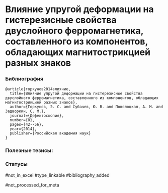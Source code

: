 # Влияние упругой деформации на гистерезисные свойства двуслойного ферромагнетика, составленного из компонентов, обладающих магнитострикцией разных знаков

### Библиография
```
@article{горкунов2014влияние,
  title={Влияние упругой деформации на гистерезисные свойства двуслойного ферромагнетика, составленного из компонентов, обладающих магнитострикцией разных знаков},
  author={Горкунов, Э. С. and Субачев, Ю. В. and Поволоцкая, А. М. and Задворкин, С. М.},
  journal={Дефектоскопия},
  number={8},
  pages={42--56},
  year={2014},
  publisher={Российская академия наук}
}
```

### Полезные тезисы:

### Статусы
#not_in_excel 
#type_linkable 
#bibliography_added

#not_processed_for_meta
